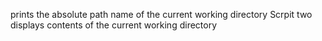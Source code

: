 prints the absolute path name of the current working directory
Scrpit two displays contents of the current working directory
